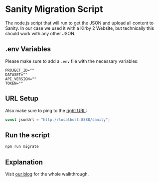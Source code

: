 # Sanity Migration Script

The node.js script that will run to get the JSON and upload all content to Sanity. In our case we used it with a Kirby 2 Website, but technically this should work with any other JSON.

## .env Variables
Please make sure to add a `.env` file with the necessary variables:
```
PROJECT_ID=""
DATASET=""
API_VERSION=""
TOKEN=""
```

## URL Setup
Also make sure to ping to the [right URL](projects.js#L3):
```js
const jsonUrl = "http://localhost:8888/sanity";
```

## Run the script
```bash
npm run migrate
```

## Explanation
Visit [our blog](https://ungroup.group/blog/kirby-sanity-content-migration) for the whole walkthrough.